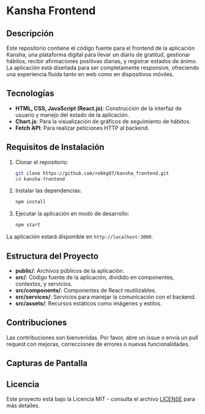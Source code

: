
# Kansha Frontend

## Descripción

Este repositorio contiene el código fuente para el frontend de la aplicación Kansha, una plataforma digital para llevar un diario de gratitud, gestionar hábitos, recibir afirmaciones positivas diarias, y registrar estados de ánimo. La aplicación está diseñada para ser completamente responsive, ofreciendo una experiencia fluida tanto en web como en dispositivos móviles.

## Tecnologías

- **HTML, CSS, JavaScript (React.js)**: Construcción de la interfaz de usuario y manejo del estado de la aplicación.
- **Chart.js**: Para la visualización de gráficos de seguimiento de hábitos.
- **Fetch API**: Para realizar peticiones HTTP al backend.

## Requisitos de Instalación

1. Clonar el repositorio:

   ```bash
   git clone https://github.com/rebkg87/kansha_frontend.git
   cd kansha-frontend
   ```

2. Instalar las dependencias:

   ```bash
   npm install
   ```

3. Ejecutar la aplicación en modo de desarrollo:

   ```bash
   npm start
   ```

La aplicación estará disponible en `http://localhost:3000`.

## Estructura del Proyecto

- **public/**: Archivos públicos de la aplicación.
- **src/**: Código fuente de la aplicación, dividido en componentes, contextos, y servicios.
- **src/components/**: Componentes de React reutilizables.
- **src/services/**: Servicios para manejar la comunicación con el backend.
- **src/assets/**: Recursos estáticos como imágenes y estilos.

## Contribuciones

Las contribuciones son bienvenidas. Por favor, abre un issue o envía un pull request con mejoras, correcciones de errores o nuevas funcionalidades.

## Capturas de Pantalla


## Licencia

Este proyecto está bajo la Licencia MIT - consulta el archivo [LICENSE](LICENSE) para más detalles.
